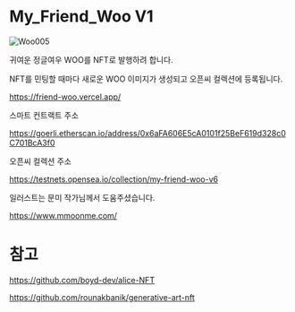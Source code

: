 # My_Friend_Woo V1

![Woo005](https://user-images.githubusercontent.com/40536266/169993997-f16239a3-5433-4374-b3b4-3a59f8220d0c.png)

귀여운 정글여우 WOO를 NFT로 발행하려 합니다.

NFT를 민팅할 때마다 새로운 WOO 이미지가 생성되고 오픈씨 컬렉션에 등록됩니다.

https://friend-woo.vercel.app/


스마트 컨트랙트 주소

https://goerli.etherscan.io/address/0x6aFA606E5cA0101f25BeF619d328c0C701BcA3f0


오픈씨 컬렉션 주소

https://testnets.opensea.io/collection/my-friend-woo-v6


일러스트는 문미 작가님께서 도움주셨습니다.

https://www.mmoonme.com/


# 참고

https://github.com/boyd-dev/alice-NFT

https://github.com/rounakbanik/generative-art-nft
